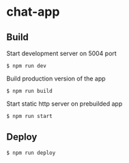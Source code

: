 # chat-app

## Build

Start development server on 5004 port
```
$ npm run dev
```

Build production version of the app
```
$ npm run build
```

Start static http server on prebuilded app
```
$ npm run start
```

## Deploy
```
$ npm run deploy
```